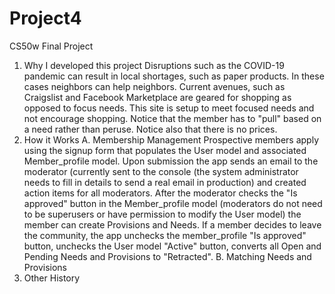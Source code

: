 # Project4
CS50w Final Project
1. Why I developed this project
   Disruptions such as the COVID-19 pandemic can result in local shortages, such as paper products. In these cases neighbors can help neighbors. Current avenues, such as Craigslist and Facebook Marketplace are geared for shopping as opposed to focus needs. This site is setup to meet focused needs and not encourage shopping. Notice that the member has to "pull" based on a need rather than peruse. Notice also that there is no prices.
2. How it Works
 A. Membership Management
Prospective members apply using the signup form that populates the User model and associated Member_profile model. Upon submission the app sends an email to the moderator (currently sent to the console (the system administrator needs to fill in details to send a real email in production) and created action items for all moderators. After the moderator checks the "Is approved" button in the Member_profile model (moderators do not need to be superusers or have permission to modify the User model) the member can create Provisions and Needs.
 If a member decides to leave the community, the app unchecks the member_profile "Is approved" button, unchecks the User model "Active" button, converts all Open and Pending Needs and Provisions to "Retracted".
 B. Matching Needs and Provisions
3. Other
   History
